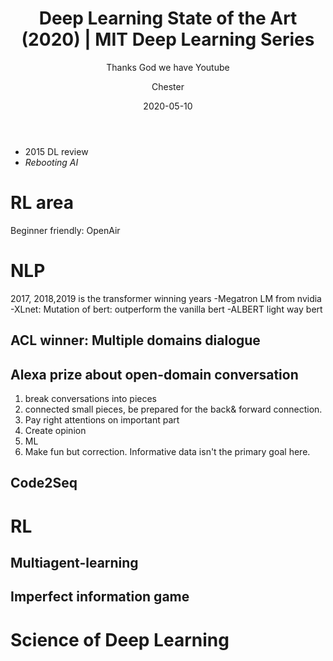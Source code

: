 ﻿---
layout:     post
title:      Deep Learning State of the Art (2020) | MIT Deep Learning Series
subtitle:   Thanks God we have Youtube
date:       2020-05-10
author:    Chester
catalog: true
tags:
	-paper
---

- 2015 DL review
- _Rebooting AI_

# RL area
Beginner friendly: OpenAir 
# NLP
2017, 2018,2019 is the transformer winning years
-Megatron LM from nvidia
-XLnet: Mutation of bert: outperform the vanilla bert
-ALBERT light way bert
## ACL winner: Multiple domains dialogue

## Alexa prize about open-domain conversation
1. break conversations into pieces 
2. connected small pieces, be prepared for the back& forward connection. 
3. Pay right attentions on important part
4. Create opinion
5. ML
6. Make fun but correction. Informative data isn't the primary goal here. 

## Code2Seq

# RL
## Multiagent-learning
## Imperfect information game

# Science of Deep Learning


<!--stackedit_data:
eyJoaXN0b3J5IjpbMTQxNzQ0ODkyNywtMjU2MDc2MzkzLC0yMD
g2NTEzMDMxLDExMTkyMDk0NDksLTMyNDY2OTE5LC0xNzAyMDg2
NDY3XX0=
-->